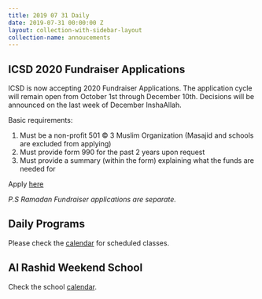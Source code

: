 ```yaml
---
title: 2019 07 31 Daily
date: 2019-07-31 00:00:00 Z
layout: collection-with-sidebar-layout
collection-name: annoucements
---
```


## ICSD 2020 Fundraiser Applications
ICSD is now accepting 2020 Fundraiser Applications. The application cycle will remain open from October 1st through December 10th. Decisions will be announced on the last week of December InshaAllah.

Basic requirements:
 1. Must be a non-profit 501 © 3 Muslim Organization (Masajid and schools are excluded from applying)
 1. Must provide form 990 for the past 2 years upon request
 1. Must provide a summary (within the form) explaining what the funds are needed for

Apply [here](https://docs.google.com/forms/d/e/1FAIpQLScJDjZEHeH3f1CJTkYy9P_Sz3GICXuevHICvQR6Vxr7qrgbhw/viewform)

*P.S Ramadan Fundraiser applications are separate.*

## Daily Programs
Please check the [calendar](http://www.icsd.org/calendar) for scheduled classes.

## Al Rashid Weekend School
Check the school [calendar](https://www.icsd.org/events/2019-2020-alrashid-school-calendar).
